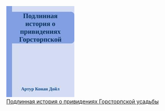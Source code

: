 ![](Подлинная%20история%20о%20привидениях%20Горсторпской%20усадьбы.jpg)  
[Подлинная история о привидениях Горсторпской усадьбы](Подлинная%20история%20о%20привидениях%20Горсторпской%20усадьбы)
